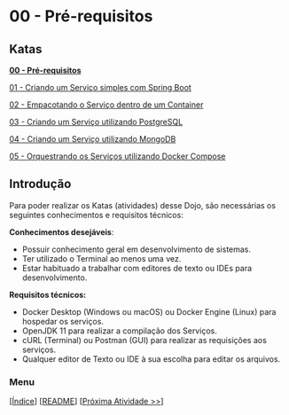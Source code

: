 # 00 - Pré-requisitos

## Katas

**[00 - Pré-requisitos](/katas/00-pre-requisitos.md)**

[01 - Criando um Serviço simples com Spring Boot](/katas/01-criando-um-servico-simples-com-spring-boot.md)

[02 - Empacotando o Serviço dentro de um Container](/katas/02-empacotando-o-servico-dentro-de-um-container.md)

[03 - Criando um Serviço utilizando PostgreSQL](/katas/03-criando-um-servico-utilizando-postgresql.md)

[04 - Criando um Serviço utilizando MongoDB](/katas/04-criando-um-servico-utilizando-mongodb.md)

[05 - Orquestrando os Serviços utilizando Docker Compose](/katas/05-orquestrando-os-servicos-utilizando-docker-compose.md)

## Introdução

Para poder realizar os Katas (atividades) desse Dojo, são necessárias os seguintes conhecimentos e requisitos técnicos:

**Conhecimentos desejáveis**:

-   Possuir conhecimento geral em desenvolvimento de sistemas.
-   Ter utilizado o Terminal ao menos uma vez.
-   Estar habituado a trabalhar com editores de texto ou IDEs para desenvolvimento.

**Requisitos técnicos:**

-   Docker Desktop (Windows ou macOS) ou Docker Engine (Linux) para hospedar os serviços.
-   OpenJDK 11 para realizar a compilação dos Serviços.
-   cURL (Terminal) ou Postman (GUI) para realizar as requisições aos serviços.
-   Qualquer editor de Texto ou IDE à sua escolha para editar os arquivos.

### Menu

[[Índice](#katas)] [[README](/README.md)] [[Próxima Atividade >>](01-criando-um-servico-simples-com-spring-boot.md)]